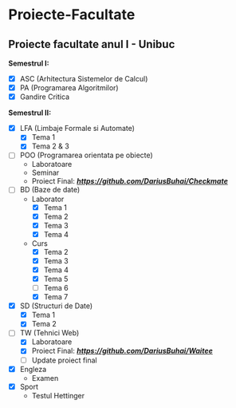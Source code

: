 # Proiecte-Facultate
## Proiecte facultate anul I - Unibuc

**Semestrul I:**
- [x] ASC (Arhitectura Sistemelor de Calcul)
- [x] PA (Programarea Algoritmilor)
- [x] Gandire Critica

**Semestrul II:**
- [x] LFA (Limbaje Formale si Automate)
  - [x] Tema 1
  - [x] Tema 2 & 3
- [ ] POO (Programarea orientata pe obiecte)
  - Laboratoare
  - Seminar
  - Proiect Final: ***https://github.com/DariusBuhai/Checkmate***
- [ ] BD (Baze de date)
  - Laborator
    - [x] Tema 1
    - [x] Tema 2
    - [x] Tema 3
    - [x] Tema 4
  - Curs
    - [x] Tema 2
    - [x] Tema 3
    - [x] Tema 4
    - [x] Tema 5
    - [ ] Tema 6
    - [x] Tema 7
- [x] SD (Structuri de Date)
  - [x] Tema 1
  - [x] Tema 2
- [ ] TW (Tehnici Web)
  - [x] Laboratoare
  - [x] Proiect Final: ***https://github.com/DariusBuhai/Waitee***
  - [ ] Update proiect final
- [x] Engleza
  - Examen
- [x] Sport
  - Testul Hettinger

